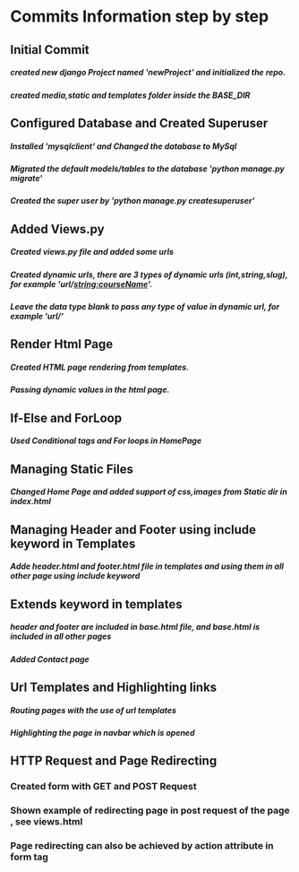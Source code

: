 # Commits Information step by step

## Initial Commit
##### created new django Project named 'newProject' and initialized the repo.
##### created media,static and templates folder inside the BASE_DIR

## Configured Database and Created Superuser
##### Installed 'mysqlclient' and Changed the database to MySql
##### Migrated the default models/tables to the database 'python manage.py migrate'
##### Created the super user by 'python manage.py createsuperuser'


## Added Views.py
##### Created views.py file and added some urls
##### Created dynamic urls, there are 3 types of dynamic urls (int,string,slug), for example 'url/<string:courseName>'.
##### Leave the data type blank to pass any type of value in dynamic url, for example 'url/<yourValue>'

## Render Html Page
##### Created HTML page rendering from templates.
##### Passing dynamic values in the html page.

## If-Else and ForLoop
##### Used Conditional tags and For loops in HomePage

## Managing Static Files
##### Changed Home Page and added support of css,images from Static dir in index.html

## Managing Header and Footer using include keyword in Templates
##### Adde header.html and footer.html file in templates and using them in all other page using include keyword

## Extends keyword in templates
##### header and footer are included in base.html file, and base.html is included in all other pages
##### Added Contact page

## Url Templates and Highlighting links
##### Routing pages with the use of url templates
##### Highlighting the page in navbar which is opened

## HTTP Request and Page Redirecting
### Created form with GET and POST Request
### Shown example of redirecting page in post request of the page , see views.html
### Page redirecting can also be achieved by action attribute in form tag